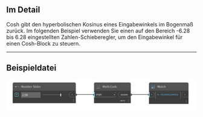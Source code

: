 ## Im Detail
Cosh gibt den hyperbolischen Kosinus eines Eingabewinkels im Bogenmaß zurück. Im folgenden Beispiel verwenden Sie einen auf den Bereich -6.28 bis 6.28 eingestellten Zahlen-Schieberegler, um den Eingabewinkel für einen Cosh-Block zu steuern.
___
## Beispieldatei

![Cosh](./DSCore.Math.Cosh_img.jpg)

